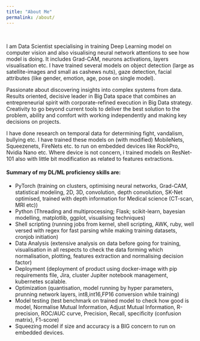 ```yaml
---
title: "About Me"
permalink: /about/
---
```

<!--
<sub>
 Passionate about discovering insights into complex systems from data. Results oriented, decisive leader in Big Data space that combines an entrepreneurial spirit with corporate-refined execution in Big Data strategy. Creativity to go beyond current tools to deliver the best solution to the problem, ability and comfort with working independently and making key decisions on projects.
</sub>
<br>
<sub>
 Strong working knowledge of data mining techniques, including Regression analysis, clustering, Neural Networks, SVM (support vector machines); also preferred is familiarity with recommendation systems such as Collaborative filtering, k-nearest Neighbors, association rules, market basket analysis, SVD (singular value decomposition), matrix factorization methods. Desire to analyze large data sets, find the truth in data, and develop efficient processes for data analysis. For data exploratory analysis using tools like R, Octave and for predicting or scoring modelling using Python. Naive experience in Python for building model; use NumPy for numerical analysis and SciPy for scientific computation while building model.
</sub>
<br>
<sub>
 Active participation in online competition like TopCoders, CodeForces and Kaggle. Actively participation in MOOC for many courses which includes Verified and non-verified. Eager to learn more as fast learner for new technologies and research oriented motive.
</sub>
<br>
<sub>
 Specialties: Hadoop, MapReduce, HIVE, HBase, search query optimisation using elastic search and solr, prediction analysis using machine learning techniques for supervised and unsupervised data-sets, data mining techniques using cleaning; preprocessing; feature extraction; statistical and applied mathematics modelling, processing structured and un-structed data-sets
</sub>
-->
<br>


I am Data Scientist specialising in training Deep Learning model on computer vision and also visualising neural network attentions to see how model is doing. It includes Grad-CAM, neurons activations, layers visualisation etc. I have trained several models on object detection (large as satellite-images and small as cashews nuts), gaze detection, facial attributes (like gender, emotion, age, pose on single model).

Passionate about discovering insights into complex systems from data. Results oriented, decisive leader in Big Data space that combines an entrepreneurial spirit with corporate-refined execution in Big Data strategy. Creativity to go beyond current tools to deliver the best solution to the problem, ability and comfort with working independently and making key decisions on projects.
 
I have done research on temporal data for determining fight, vandalism, bullying etc. I have trained these models on (with modified) MobileNets, Squeezenets, FireNets etc. to run on embedded devices like RockPro, Nvidia Nano etc. Where device is not concern, i trained models on ResNet-101 also with little bit modification as related to features extractions.

#### Summary of my DL/ML proficiency skills are:
- PyTorch (training on clusters, optimising neural networks, Grad-CAM,  statistical modeling, 2D, 3D, convolution, depth convolution, SK-Net optimised, trained with depth information for Medical science (CT-scan, MRI etc))
- Python (Threading and multiprocessing; Flask; scikit-learn, bayesian modelling, matplotlib, ggplot, visualising techniques)
- Shell scripting (running jobs from kernel, shell scripting, AWK, ruby, well versed with regex for fast parsing while making training datasets, cronjob initiation)
- Data Analysis (extensive analysis on data before going for training, visualisation in all respects to check the data forming which normalisation, plotting, features extraction and normalising decision factor)
- Deployment (deployment of product using docker-image with pip requirements file, Jira, cluster Jupiter notebook management, kubernetes scalable.
- Optimization (quantisation, model running by hyper parameters, prunning network layers, int8,int16,FP16 conversion while training)
- Model testing (test benchmark on trained model to check how good is model, Normalise Mutual Information, Adjust Mutual Information, R-precision, ROC/AUC curve, Precision, Recall, specificity (confusion matrix), F1-score)
- Squeezing model if size and accuracy is a BIG concern to run on embedded devices.
